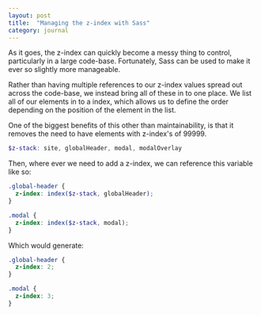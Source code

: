 ```yaml
---
layout: post
title:  "Managing the z-index with Sass"
category: journal
---
```

As it goes, the z-index can quickly become a messy thing to control, particularly in a large code-base. Fortunately, Sass can be used to make it ever so slightly more manageable.

Rather than having multiple references to our z-index values spread out across the code-base, we instead bring all of these in to one place. We list all of our elements in to a index, which allows us to define the order depending on the position of the element in the list.

One of the biggest benefits of this other than maintainability, is that it removes the need to have elements with z-index's of 99999.

``` scss
$z-stack: site, globalHeader, modal, modalOverlay
```

Then, where ever we need to add a z-index, we can reference this variable like so:

``` scss
.global-header {
  z-index: index($z-stack, globalHeader);
}

.modal {
  z-index: index($z-stack, modal);
}
```

Which would generate:

``` css
.global-header {
  z-index: 2;
}

.modal {
  z-index: 3;
}
```

